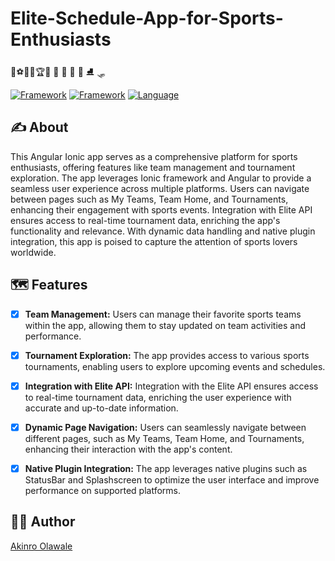 # Elite-Schedule-App-for-Sports-Enthusiasts
💪⚽🏃🏻🏆🏑 🏓 🥍 🏸 🎣 ⛸️ 🛷


[![Framework](https://img.shields.io/badge/Angular-DD0031?style=for-the-badge&logo=angular&logoColor=whi)]()
[![Framework](https://img.shields.io/badge/Ionic-3880FF?style=for-the-badge&logo=ionic&logoColor=white)]()
[![Language](https://img.shields.io/badge/JavaScript-F7DF1E?style=for-the-badge&logo=javascript&logoColor=black)]()



## ✍️ About 
This Angular Ionic app serves as a comprehensive platform for sports enthusiasts, offering features like 
team management and tournament exploration. The app leverages Ionic framework and Angular to provide a 
seamless user experience across multiple platforms. Users can navigate between pages such as My Teams, 
Team Home, and Tournaments, enhancing their engagement with sports events. Integration with Elite API 
ensures access to real-time tournament data, enriching the app's functionality and relevance. 
With dynamic data handling and native plugin integration, this app is poised to capture the attention 
of sports lovers worldwide.

## 🗺 Features
- [x] **Team Management:** Users can manage their favorite sports teams within the app, allowing them to stay updated on team activities and performance.
- [x] **Tournament Exploration:** The app provides access to various sports tournaments, enabling users to explore upcoming events and schedules.
- [x] **Integration with Elite API:** Integration with the Elite API ensures access to real-time tournament data, enriching the user experience with accurate and up-to-date information.
- [x] **Dynamic Page Navigation:** Users can seamlessly navigate between different pages, such as My Teams, Team Home, and Tournaments, enhancing their interaction with the app's content.
- [x] **Native Plugin Integration:** The app leverages native plugins such as StatusBar and Splashscreen to optimize the user interface and improve performance on supported platforms.


## 👨‍💻 Author 
[Akinro Olawale](https://github.com/lexycole)


